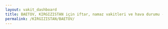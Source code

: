 ```yaml
---
layout: vakit_dashboard
title: BAETOV, KIRGIZISTAN için iftar, namaz vakitleri ve hava durumu - ilçe/eyalet seç
permalink: /KIRGIZISTAN/BAETOV/
---
```


<script type="text/javascript">
  var GLOBAL_COUNTRY = 'KIRGIZISTAN';
  var GLOBAL_CITY = 'BAETOV';
  var GLOBAL_STATE = '';
  var lat = 72;
  var lon = 21;
</script>

